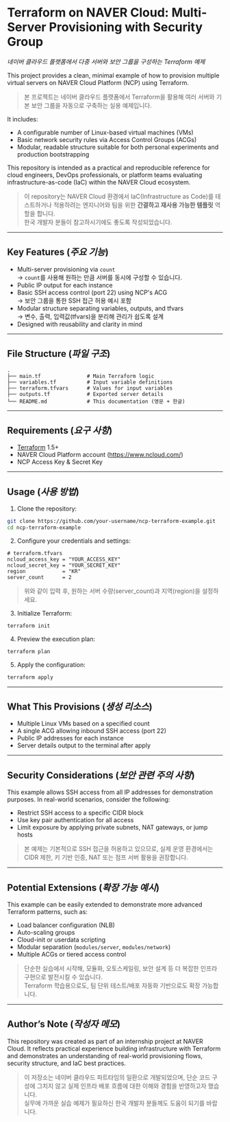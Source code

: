 # Terraform on NAVER Cloud: Multi-Server Provisioning with Security Group  
*네이버 클라우드 플랫폼에서 다중 서버와 보안 그룹을 구성하는 Terraform 예제*

This project provides a clean, minimal example of how to provision multiple virtual servers on NAVER Cloud Platform (NCP) using Terraform.

> 본 프로젝트는 네이버 클라우드 플랫폼에서 Terraform을 활용해 여러 서버와 기본 보안 그룹을 자동으로 구축하는 실용 예제입니다.

It includes:

- A configurable number of Linux-based virtual machines (VMs)
- Basic network security rules via Access Control Groups (ACGs)
- Modular, readable structure suitable for both personal experiments and production bootstrapping

This repository is intended as a practical and reproducible reference for cloud engineers, DevOps professionals, or platform teams evaluating infrastructure-as-code (IaC) within the NAVER Cloud ecosystem.

> 이 repository는 NAVER Cloud 환경에서 IaC(Infrastructure as Code)를 테스트하거나 적용하려는 엔지니어와 팀을 위한 **간결하고 재사용 가능한 템플릿** 역할을 합니다.  
> 한국 개발자 분들이 참고하시기에도 좋도록 작성되었습니다.

---

## Key Features (*주요 기능*)

- Multi-server provisioning via `count`  
  → `count`를 사용해 원하는 만큼 서버를 동시에 구성할 수 있습니다.
- Public IP output for each instance
- Basic SSH access control (port 22) using NCP's ACG  
  → 보안 그룹을 통한 SSH 접근 허용 예시 포함
- Modular structure separating variables, outputs, and tfvars  
  → 변수, 출력, 입력값(tfvars)을 분리해 관리가 쉽도록 설계
- Designed with reusability and clarity in mind

---

## File Structure (*파일 구조*)

```
.
├── main.tf               # Main Terraform logic
├── variables.tf          # Input variable definitions
├── terraform.tfvars      # Values for input variables
├── outputs.tf            # Exported server details
└── README.md             # This documentation (영문 + 한글)
```

---

## Requirements (*요구 사항*)

- [Terraform](https://developer.hashicorp.com/terraform/downloads) 1.5+
- NAVER Cloud Platform account (https://www.ncloud.com/)
- NCP Access Key & Secret Key

---

## Usage (*사용 방법*)

1. Clone the repository:

```bash
git clone https://github.com/your-username/ncp-terraform-example.git
cd ncp-terraform-example
```

2. Configure your credentials and settings:

```hcl
# terraform.tfvars
ncloud_access_key = "YOUR_ACCESS_KEY"
ncloud_secret_key = "YOUR_SECRET_KEY"
region            = "KR"
server_count      = 2
```

> 위와 같이 입력 후, 원하는 서버 수량(server_count)과 지역(region)을 설정하세요.

3. Initialize Terraform:

```bash
terraform init
```

4. Preview the execution plan:

```bash
terraform plan
```

5. Apply the configuration:

```bash
terraform apply
```

---

## What This Provisions (*생성 리소스*)

- Multiple Linux VMs based on a specified count
- A single ACG allowing inbound SSH access (port 22)
- Public IP addresses for each instance
- Server details output to the terminal after apply

---

## Security Considerations (*보안 관련 주의 사항*)

This example allows SSH access from all IP addresses for demonstration purposes. In real-world scenarios, consider the following:

- Restrict SSH access to a specific CIDR block
- Use key pair authentication for all access
- Limit exposure by applying private subnets, NAT gateways, or jump hosts

> 본 예제는 기본적으로 SSH 접근을 허용하고 있으므로, 실제 운영 환경에서는 CIDR 제한, 키 기반 인증, NAT 또는 점프 서버 활용을 권장합니다.

---

## Potential Extensions (*확장 가능 예시*)

This example can be easily extended to demonstrate more advanced Terraform patterns, such as:

- Load balancer configuration (NLB)
- Auto-scaling groups
- Cloud-init or userdata scripting
- Modular separation (`modules/server`, `modules/network`)
- Multiple ACGs or tiered access control

> 단순한 실습에서 시작해, 모듈화, 오토스케일링, 보안 설계 등 더 복잡한 인프라 구현으로 발전시킬 수 있습니다.  
> Terraform 학습용으로도, 팀 단위 테스트/배포 자동화 기반으로도 확장 가능합니다.

---

## Author’s Note (*작성자 메모*)

This repository was created as part of an internship project at NAVER Cloud. It reflects practical experience building infrastructure with Terraform and demonstrates an understanding of real-world provisioning flows, security structure, and IaC best practices.

> 이 저장소는 네이버 클라우드 파트타임의 일환으로 개발되었으며, 단순 코드 구성에 그치지 않고 실제 인프라 배포 흐름에 대한 이해와 경험을 반영하고자 했습니다.  
> 실무에 가까운 실습 예제가 필요하신 한국 개발자 분들께도 도움이 되기를 바랍니다.
